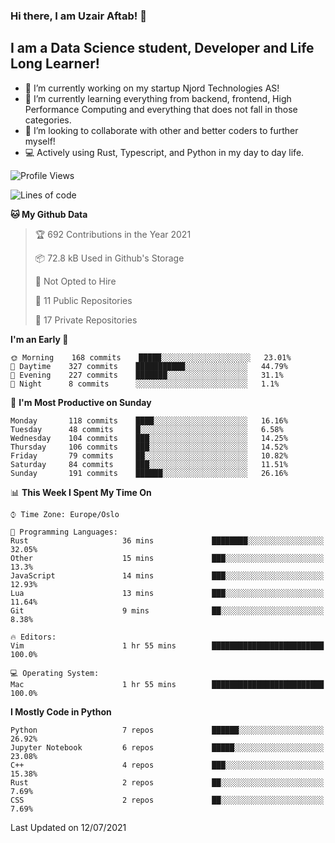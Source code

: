 ### Hi there, I am Uzair Aftab! 👋

## I am a Data Science student, Developer and Life Long Learner!
- 🔭 I’m currently working on my startup Njord Technologies AS!
- 🌱 I’m currently learning everything from backend, frontend, High Performance Computing and everything that does not fall in those categories.
- 👯 I’m looking to collaborate with other and better coders to further myself!
- 💻 Actively using Rust, Typescript, and Python in my day to day life.
<!--START_SECTION:waka-->
![Profile Views](http://img.shields.io/badge/Profile%20Views-200-blue)

![Lines of code](https://img.shields.io/badge/From%20Hello%20World%20I%27ve%20Written-1.3%20million%20lines%20of%20code-blue)

**🐱 My Github Data** 

> 🏆 692 Contributions in the Year 2021
 > 
> 📦 72.8 kB Used in Github's Storage 
 > 
> 🚫 Not Opted to Hire
 > 
> 📜 11 Public Repositories 
 > 
> 🔑 17 Private Repositories  
 > 
**I'm an Early 🐤** 

```text
🌞 Morning    168 commits    █████░░░░░░░░░░░░░░░░░░░░   23.01% 
🌆 Daytime    327 commits    ███████████░░░░░░░░░░░░░░   44.79% 
🌃 Evening    227 commits    ███████░░░░░░░░░░░░░░░░░░   31.1% 
🌙 Night      8 commits      ░░░░░░░░░░░░░░░░░░░░░░░░░   1.1%

```
📅 **I'm Most Productive on Sunday** 

```text
Monday       118 commits    ████░░░░░░░░░░░░░░░░░░░░░   16.16% 
Tuesday      48 commits     █░░░░░░░░░░░░░░░░░░░░░░░░   6.58% 
Wednesday    104 commits    ███░░░░░░░░░░░░░░░░░░░░░░   14.25% 
Thursday     106 commits    ███░░░░░░░░░░░░░░░░░░░░░░   14.52% 
Friday       79 commits     ██░░░░░░░░░░░░░░░░░░░░░░░   10.82% 
Saturday     84 commits     ███░░░░░░░░░░░░░░░░░░░░░░   11.51% 
Sunday       191 commits    ██████░░░░░░░░░░░░░░░░░░░   26.16%

```


📊 **This Week I Spent My Time On** 

```text
⌚︎ Time Zone: Europe/Oslo

💬 Programming Languages: 
Rust                     36 mins             ████████░░░░░░░░░░░░░░░░░   32.05% 
Other                    15 mins             ███░░░░░░░░░░░░░░░░░░░░░░   13.3% 
JavaScript               14 mins             ███░░░░░░░░░░░░░░░░░░░░░░   12.93% 
Lua                      13 mins             ███░░░░░░░░░░░░░░░░░░░░░░   11.64% 
Git                      9 mins              ██░░░░░░░░░░░░░░░░░░░░░░░   8.38%

🔥 Editors: 
Vim                      1 hr 55 mins        █████████████████████████   100.0%

💻 Operating System: 
Mac                      1 hr 55 mins        █████████████████████████   100.0%

```

**I Mostly Code in Python** 

```text
Python                   7 repos             ██████░░░░░░░░░░░░░░░░░░░   26.92% 
Jupyter Notebook         6 repos             █████░░░░░░░░░░░░░░░░░░░░   23.08% 
C++                      4 repos             ███░░░░░░░░░░░░░░░░░░░░░░   15.38% 
Rust                     2 repos             ██░░░░░░░░░░░░░░░░░░░░░░░   7.69% 
CSS                      2 repos             ██░░░░░░░░░░░░░░░░░░░░░░░   7.69%

```



 Last Updated on 12/07/2021
<!--END_SECTION:waka-->
